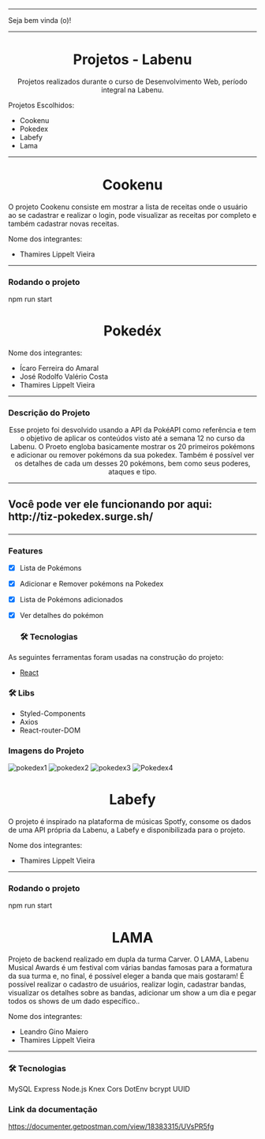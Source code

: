 <hr/>
Seja bem vinda (o)! 
<hr/>
<h1 align="center">Projetos - Labenu</h1>

<p align="center"> Projetos realizados durante o curso de Desenvolvimento Web, período integral na Labenu.</p>

Projetos Escolhidos:
- Cookenu
- Pokedex
- Labefy
- Lama
<hr/>

<h1 align="center">Cookenu</h1>

<p> O projeto Cookenu consiste em mostrar a lista de receitas onde o usuário ao se cadastrar e realizar o login, pode visualizar as receitas por completo e também cadastrar novas receitas.</p>

Nome dos integrantes: 
- Thamires Lippelt Vieira
<hr/>

### Rodando o projeto
npm run start

<h1 align="center">Pokedéx</h1>

Nome dos integrantes: 
- Ícaro Ferreira do Amaral
- José Rodolfo Valério Costa
- Thamires Lippelt Vieira
<hr/>

### Descrição do Projeto

<p align="center">
  Esse projeto foi desvolvido usando a API da PokéAPI como referência e tem o objetivo de aplicar 
  os conteúdos visto até a semana 12 no curso da Labenu.
  O Proeto engloba basicamente mostrar os 20 primeiros pokémons e adicionar ou remover pokémons da sua pokedex. 
  Também é possível ver os detalhes de cada um desses 20 pokémons, bem como seus poderes, ataques e tipo.
</p>

<hr/>
<h2>Você pode ver ele funcionando por aqui: http://tiz-pokedex.surge.sh/ <h3>
<hr/>
  
### Features
-[x] Lista de Pokémons
-[x] Adicionar e Remover pokémons na Pokedex
-[x] Lista de Pokémons adicionados
-[x] Ver detalhes do pokémon

  ### 🛠 Tecnologias

As seguintes ferramentas foram usadas na construção do projeto:

- [React](https://pt-br.reactjs.org/)
  
 ### 🛠 Libs
- Styled-Components
- Axios
- React-router-DOM
  
 ### Imagens do Projeto
	
![pokedex1](https://user-images.githubusercontent.com/91162836/148610534-03f4892c-c060-49fa-b2ff-f272b9c02c77.jpg)
![pokedex2](https://user-images.githubusercontent.com/91162836/148610563-3397c39d-c156-4545-aa21-f2bff238fe90.jpg)
![pokedex3](https://user-images.githubusercontent.com/91162836/148610595-eb819ae5-d102-45f4-87a6-ac53fc4bc3c1.jpg)
![Pokedex4](https://user-images.githubusercontent.com/91162836/148610610-54f8c5a0-6778-4252-a575-5b600dccaf91.jpg)

  
  <h1 align="center">Labefy</h1>

<p> O projeto é inspirado na plataforma de músicas Spotfy, consome os dados de uma API própria da Labenu, a Labefy e disponibilizada para o projeto.</p>

Nome dos integrantes: 
- Thamires Lippelt Vieira
<hr/>

### Rodando o projeto
npm run start
  
 <h1 align="center">LAMA</h1>

<p>Projeto de backend realizado em dupla da turma Carver. O LAMA, Labenu Musical Awards é um festival com várias bandas famosas para a formatura da sua turma e, no final, é possível eleger a banda que mais gostaram! É possível realizar o cadastro de usuários, realizar login, cadastrar bandas, visualizar os detalhes sobre as bandas, adicionar um show a um dia e pegar todos os shows de um dado específico..</p>

Nome dos integrantes: 
- Leandro Gino Maiero
- Thamires Lippelt Vieira
<hr/>

### 🛠 Tecnologias
MySQL
Express
Node.js
Knex
Cors
DotEnv
bcrypt
UUID

  
### Link da documentação
  https://documenter.getpostman.com/view/18383315/UVsPR5fg
